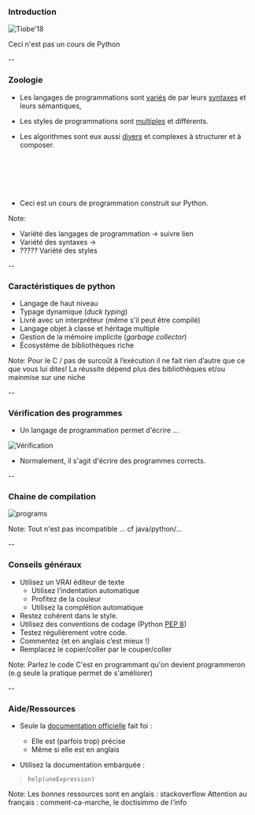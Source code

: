 ### Introduction

![Tiobe'18](prog/images/tiobe2018.png) <!-- .element: class="stretch" style="max-width: 70%;" -->

Ceci n'est pas un cours de Python <!-- .element: class="strong" -->


--

### Zoologie

- Les langages de programmations sont
  [variés](https://en.wikipedia.org/wiki/List_of_programming_languages)
  de par leurs
  [syntaxes](https://rosettacode.org/wiki/Sorting_algorithms/Quicksort)
  et leurs sémantiques,

- Les styles de programmations sont
  [multiples](https://en.wikipedia.org/wiki/Programming_paradigm) et
  différents.

- Les algorithmes sont eux aussi
[divers](https://rosettacode.org/wiki/Category:Programming_Tasks) et
complexes à structurer et à composer.

<hr style="visibility:hidden; margin:50px"/>

- Ceci est un cours de programmation construit sur Python.


Note:
- Variété des langages de programmation -> suivre lien
- Variété des syntaxes ->
- ????? Variété des styles

--

### Caractéristiques de python

- Langage de haut niveau
- Typage dynamique  (*duck typing*)
- Livré avec un interpréteur (même s'il peut être compilé)
- Langage objet à classe et héritage multiple
- Gestion de la mémoire implicite (*garbage collector*)
- Écosystème de bibliothèques riche

Note:
Pour le C / pas de surcoût à l’exécution
il ne fait rien d’autre que ce que vous lui dites!
La réussite dépend plus des bibliothèques et/ou mainmise sur une niche

--

### Vérification des programmes

- Un langage de programmation permet d'écrire ...

![Vérification](prog/images/verification.svg) <!-- .element: class="stretch" style="max-width: 70%;" -->

- Normalement, il s'agit d'écrire des programmes corrects.

--

### Chaine de compilation

![programs](prog/images/execution.svg) <!-- .element: class="stretch" style="max-width: 40%;" -->

Note:
Tout n'est pas incompatible ... cf java/python/...

--

### Conseils généraux

- Utilisez un VRAI éditeur de texte
  - Utilisez l’indentation automatique
  - Profitez de la couleur
  - Utilisez la complétion automatique
- Restez cohérent dans le style.
- Utilisez des conventions de codage (<span class="label">Python</span> [PEP 8](https://www.python.org/dev/peps/pep-0008))
- Testez régulièrement votre code.
- Commentez (et en anglais c’est mieux !)
- Remplacez le copier/coller par le couper/coller

Note:
Parlez le code
C'est en programmant qu'on devient programmeron (e.g seule la pratique permet de s'améliorer)

--

### Aide/Ressources

- Seule la [documentation officielle] fait foi :
  - Elle est (parfois trop) précise
  - Même si elle est en anglais

- Utilisez la documentation embarquée :

> `help(uneExpression)`

[Documentation officielle]: https://docs.python.org/3/reference/

Note:
Les *bonnes* ressources sont en anglais : stackoverflow
Attention au français : comment-ca-marche, le doctisimmo de l'info
